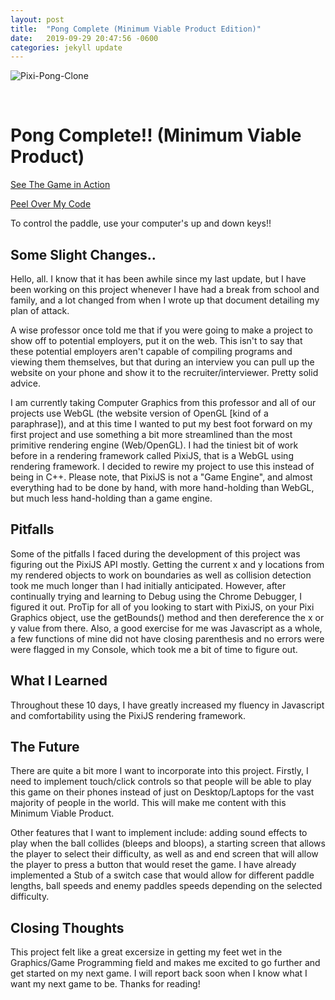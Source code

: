 ```yaml
---
layout: post
title:  "Pong Complete (Minimum Viable Product Edition)"
date:   2019-09-29 20:47:56 -0600
categories: jekyll update
---
```


![Pixi-Pong-Clone](/assets/pixi-pong-clone.png)

<br>

# Pong Complete!! (Minimum Viable Product)

[See The Game in Action](https://pixi-pong-clone.herokuapp.com)

[Peel Over My Code](https://github.com/CStoNintendo/pixijs-Pong-Clone)

To control the paddle, use your computer's up and down keys!!

## Some Slight Changes..

Hello, all. I know that it has been awhile since my last update, but I have been working on this project whenever I have had a break from school and family, and a lot changed from when I wrote up that document detailing my plan of attack.

A wise professor once told me that if you were going to make a project to show off to potential employers, put it on the web. This isn't to say that these potential employers aren't capable of compiling programs and viewing them themselves, but that during an interview you can pull up the website on your phone and show it to the recruiter/interviewer. Pretty solid advice.

I am currently taking Computer Graphics from this professor and all of our projects use WebGL (the website version of OpenGL [kind of a paraphrase]), and at this time I wanted to put my best foot forward on my first project and use something a bit more streamlined than the most primitive rendering engine (Web/OpenGL). I had the tiniest bit of work before in a rendering framework called PixiJS, that is a WebGL using rendering framework. I decided to rewire my project to use this instead of being in C++. Please note, that PixiJS is not a "Game Engine", and almost everything had to be done by hand, with more hand-holding than WebGL, but much less hand-holding than a game engine.

## Pitfalls

Some of the pitfalls I faced during the development of this project was figuring out the PixiJS API mostly. Getting the current x and y locations from my rendered objects to work on boundaries as well as collision detection took me much longer than I had initially anticipated. However, after continually trying and learning to Debug using the Chrome Debugger, I figured it out. ProTip for all of you looking to start with PixiJS, on your Pixi Graphics object, use the getBounds() method and then dereference the x or y value from there. Also, a good exercise for me was Javascript as a whole, a few functions of mine did not have closing parenthesis and no errors were were flagged in my Console, which took me a bit of time to figure out.

## What I Learned

Throughout these 10 days, I have greatly increased my fluency in Javascript and comfortability using the PixiJS rendering framework. 

## The Future

There are quite a bit more I want to incorporate into this project. Firstly, I need to implement touch/click controls so that people will be able to play this game on their phones instead of just on Desktop/Laptops for the vast majority of people in the world. This will make me content with this Minimum Viable Product.

Other features that I want to implement include: adding sound effects to play when the ball collides (bleeps and bloops), a starting screen that allows the player to select their difficulty, as well as and end screen that will allow the player to press a button that would reset the game. I have already implemented a Stub of a switch case that would allow for different paddle lengths, ball speeds and enemy paddles speeds depending on the selected difficulty.

## Closing Thoughts

This project felt like a great excersize in getting my feet wet in the Graphics/Game Programming field and makes me excited to go further and get started on my next game. I will report back soon when I know what I want my next game to be. Thanks for reading!
